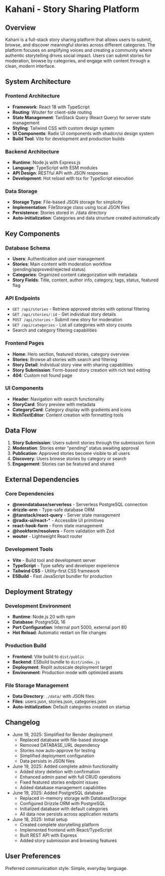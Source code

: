 # Kahani - Story Sharing Platform

## Overview

Kahani is a full-stack story sharing platform that allows users to submit, browse, and discover meaningful stories across different categories. The platform focuses on amplifying voices and creating a community where authentic storytelling drives social impact. Users can submit stories for moderation, browse by categories, and engage with content through a clean, modern interface.

## System Architecture

### Frontend Architecture
- **Framework**: React 18 with TypeScript
- **Routing**: Wouter for client-side routing
- **State Management**: TanStack Query (React Query) for server state management
- **Styling**: Tailwind CSS with custom design system
- **UI Components**: Radix UI components with shadcn/ui design system
- **Build Tool**: Vite for development and production builds

### Backend Architecture
- **Runtime**: Node.js with Express.js
- **Language**: TypeScript with ESM modules
- **API Design**: RESTful API with JSON responses
- **Development**: Hot reload with tsx for TypeScript execution

### Data Storage
- **Storage Type**: File-based JSON storage for simplicity
- **Implementation**: FileStorage class using local JSON files
- **Persistence**: Stories stored in ./data directory
- **Auto-initialization**: Categories and data structure created automatically

## Key Components

### Database Schema
- **Users**: Authentication and user management
- **Stories**: Main content with moderation workflow (pending/approved/rejected status)
- **Categories**: Organized content categorization with metadata
- **Story Fields**: Title, content, author info, category, tags, status, featured flag

### API Endpoints
- `GET /api/stories` - Retrieve approved stories with optional filtering
- `GET /api/stories/:id` - Get individual story details
- `POST /api/stories` - Submit new story for moderation
- `GET /api/categories` - List all categories with story counts
- Search and category filtering capabilities

### Frontend Pages
- **Home**: Hero section, featured stories, category overview
- **Stories**: Browse all stories with search and filtering
- **Story Detail**: Individual story view with sharing capabilities
- **Story Submission**: Form-based story creation with rich text editing
- **404**: Custom not found page

### UI Components
- **Header**: Navigation with search functionality
- **StoryCard**: Story preview with metadata
- **CategoryCard**: Category display with gradients and icons
- **RichTextEditor**: Content creation with formatting tools

## Data Flow

1. **Story Submission**: Users submit stories through the submission form
2. **Moderation**: Stories enter "pending" status awaiting approval
3. **Publication**: Approved stories become visible to all users
4. **Discovery**: Users browse stories by category or search
5. **Engagement**: Stories can be featured and shared

## External Dependencies

### Core Dependencies
- **@neondatabase/serverless** - Serverless PostgreSQL connection
- **drizzle-orm** - Type-safe database ORM
- **@tanstack/react-query** - Server state management
- **@radix-ui/react-*** - Accessible UI primitives
- **react-hook-form** - Form state management
- **@hookform/resolvers** - Form validation with Zod
- **wouter** - Lightweight React router

### Development Tools
- **Vite** - Build tool and development server
- **TypeScript** - Type safety and developer experience
- **Tailwind CSS** - Utility-first CSS framework
- **ESBuild** - Fast JavaScript bundler for production

## Deployment Strategy

### Development Environment
- **Runtime**: Node.js 20 with npm
- **Database**: PostgreSQL 16
- **Port Configuration**: Internal port 5000, external port 80
- **Hot Reload**: Automatic restart on file changes

### Production Build
- **Frontend**: Vite build to `dist/public`
- **Backend**: ESBuild bundle to `dist/index.js`
- **Deployment**: Replit autoscale deployment target
- **Environment**: Production mode with optimized assets

### File Storage Management
- **Data Directory**: `./data/` with JSON files
- **Files**: users.json, stories.json, categories.json
- **Auto-initialization**: Default categories created on startup

## Changelog

- June 19, 2025: Simplified for Render deployment
  - Replaced database with file-based storage
  - Removed DATABASE_URL dependency
  - Stories now auto-approve for testing
  - Simplified deployment configuration
  - Data persists in JSON files
- June 19, 2025: Added complete admin functionality
  - Added story deletion with confirmation
  - Enhanced admin panel with full CRUD operations
  - Fixed featured stories endpoint issues
  - Added database management capabilities
- June 19, 2025: Added PostgreSQL database
  - Replaced in-memory storage with DatabaseStorage
  - Configured Drizzle ORM with PostgreSQL
  - Initialized database with default categories
  - All data now persists across application restarts
- June 18, 2025: Initial setup
  - Created complete storytelling platform
  - Implemented frontend with React/TypeScript
  - Built REST API with Express
  - Added story submission and browsing features

## User Preferences

Preferred communication style: Simple, everyday language.